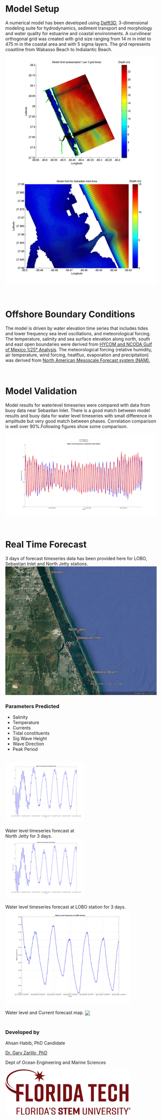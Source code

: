 <html>
<body>
       
<style>
.column {
  float: left;
  padding: 10px;
}

.left {
  width: 50%;
}

.right {
  width: 50%;
}
</style>

<div class="column">       
<h1> Model Setup </h1>
       
<p>A numerical model has been developed using <a href="https://oss.deltares.nl/web/delft3d">Delft3D</a>, 3-dimensional modeling suite for hydrodynamics, sediment transport and morphology and water quality for estuarine and coastal environments. A curvilinear orthogonal grid was created with grid size ranging from 14 m in inlet to 475 m in the coastal area and with 5 sigma layers.  The grid represents coastline from Wabasso Beach to Indialantic Beach.</p>

<a href="Sebastian Inlet Full Grid.jpg"> <img src="Sebastian Inlet Full Grid.jpg"> </a>
<a href="Zoomed Grid Sebastian Inlet.jpg"> <img src="Zoomed Grid Sebastian Inlet.jpg"> </a>
</div>

<div class="column">
<h1> Offshore Boundary Conditions </h1>
<p>The model is driven by water elevation time series that includes tides and lower frequency sea level oscillations, and meteorological forcing. The temperature, salinity and sea surface elevation along north, south and east open boundaries were derived from <a href="https://www.hycom.org/data/gomu0pt04/expt-90pt1m000">HYCOM and NCODA Gulf of Mexico 1/25° Analysis</a>. The meteorological forcing (relative humidity, air temperature, wind forcing, heatflux, evaporation and precipitation) was derived from <a href="https://www.ncdc.noaa.gov/data-access/model-data/model-datasets/north-american-mesoscale-forecast-system-nam">North American Mesoscale Forecast system (NAM).</a> </p>
</div>  

<div class="column">
<h1> Model Validation </h1>
       
<p>Model results for waterlevel timeseries were compared with data from buoy data near Sebastian Inlet. There is a good match between model results and buoy data for water level timeseries with small difference in amplitude but very good match between phases. Correlation comparison is well over 90%.Following figures show some comparison.</p>

<a href="Sebastian Inlet Water Level Timeseries.jpg"> <img src="Sebastian Inlet Water Level Timeseries.jpg" width="900"> </a>   
</div>

<div class="column"> 
<h1> Real Time Forecast </h1>
<p>       
3 days of forecast timeseries data has been provided here for LOBO, Sebastian Inlet and North Jetty stations.
<a href="google earth.JPG"> <img src="google earth.JPG"> </a> </p>
 
<h3> Parameters Predicted </h3>
<ul>
    <li> Salinity</li>
    <li> Temperature </li>
    <li> Currents </li>
    <li> Tidal constituents </li>
    <li> Sig Wave Height</li>
    <li> Wave Direction</li>
    <li> Peak Period</li>
  </ul>
</div>

<div class="column left">
<a href="waterlevel_sebastian_inlet.jpg"> <img src="waterlevel_sebastian_inlet.jpg" align="left"> </a>
</div>

<div class="column right">
Water level timeseries forecast at North Jetty for 3 days.       
<a href="waterlevel_northjetty.jpg"> <img src="waterlevel_northjetty.jpg" align="left"> </a>
</div>

<div class="column">
Water level timeseries forecast at LOBO station for 3 days.       
<a href="waterlevel_lobo.jpg"> <img align="left" src="waterlevel_lobo.jpg" height="300"> </a>
</div>

<div class="column">
Water level and Current forecast map.
<a href="waterlevel_currentmap.gif"> <img src="waterlevel_currentmap.gif" width="imgwidth"  align="center"> </a>
</div>

<div class="column">
<h3> Developed by </h3>

Ahsan Habib, PhD Candidate

<a href="https://www.fit.edu/faculty-profiles/8/gary-zarillo/">Dr. Gary Zarillo, PhD </a>

Dept of Ocean Engineering and Marine Sciences

<img src="Primary_horiz_tagline_crimson.png" width="400" align="justify">  
</div>

</body>
</html>
